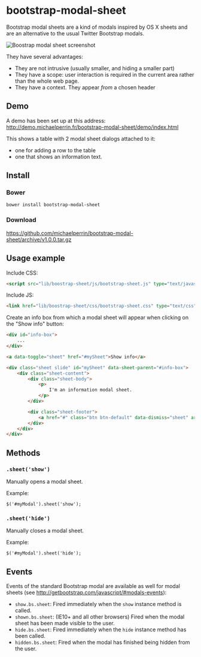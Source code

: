 bootstrap-modal-sheet
=====================

Bootstrap modal sheets are a kind of modals inspired by OS X sheets and are an alternative to the usual Twitter Bootstrap modals.

![Boostrap modal sheet screenshot](http://demo.michaelperrin.fr/assets/sheet-screenshot.png)

They have several advantages:
* They are not intrusive (usually smaller, and hiding a smaller part)
* They have a scope: user interaction is required in the current area rather than the whole web page.
* They have a context. They appear *from* a chosen header

## Demo

A demo has been set up at this address: http://demo.michaelperrin.fr/bootstrap-modal-sheet/demo/index.html

This shows a table with 2 modal sheet dialogs attached to it:

* one for adding a row to the table
* one that shows an information text.

## Install

### Bower

    bower install bootstrap-modal-sheet

### Download

https://github.com/michaelperrin/bootstrap-modal-sheet/archive/v1.0.0.tar.gz

## Usage example

Include CSS:

```html
<script src="lib/boostrap-sheet/js/bootstrap-sheet.js" type="text/javascript"></script>
```

Include JS:

```html
<link href="lib/boostrap-sheet/css/bootstrap-sheet.css" type="text/css" rel="stylesheet">
```

Create an info box from which a modal sheet will appear when clicking on the "Show info" button:

```html
<div id="info-box">
    ...
</div>

<a data-toggle="sheet" href="#mySheet">Show info</a>

<div class="sheet slide" id="mySheet" data-sheet-parent="#info-box">
    <div class="sheet-content">
        <div class="sheet-body">
            <p>
                I'm an information modal sheet.
            </p>
        </div>

        <div class="sheet-footer">
            <a href="#" class="btn btn-default" data-dismiss="sheet" aria-hidden="true">Cancel</a>
        </div>
    </div>
</div>
```

## Methods

### `.sheet('show')`

Manually opens a modal sheet.

Example:

    $('#myModal').sheet('show');

### `.sheet('hide')`

Manually closes a modal sheet.

Example:

    $('#myModal').sheet('hide');


## Events

Events of the standard Bootstrap modal are available as well for modal sheets (see http://getbootstrap.com/javascript/#modals-events):

* `show.bs.sheet`: Fired immediately when the `show` instance method is called.
* `shown.bs.sheet`: (IE10+ and all other browsers) Fired when the modal sheet has been made visible to the user.
* `hide.bs.sheet`: Fired immediately when the `hide` instance method has been called.
* `hidden.bs.sheet`: Fired when the modal has finished being hidden from the user.
